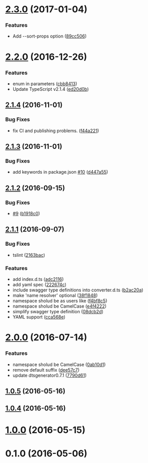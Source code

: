 <a name="2.3.0"></a>
# [2.3.0](https://github.com/mstssk/sw2dts/compare/v2.2.0...v2.3.0) (2017-01-04)


### Features

* Add --sort-props option ([89cc506](https://github.com/mstssk/sw2dts/commit/89cc506))



<a name="2.2.0"></a>
# [2.2.0](https://github.com/mstssk/sw2dts/compare/v2.1.4...v2.2.0) (2016-12-26)


### Features

* enum in parameters ([cbb8413](https://github.com/mstssk/sw2dts/commit/cbb8413))
* Update TypeScript v2.1.4 ([ed20d0b](https://github.com/mstssk/sw2dts/commit/ed20d0b))



<a name="2.1.4"></a>
## [2.1.4](https://github.com/mstssk/sw2dts/compare/v2.1.3...v2.1.4) (2016-11-01)


### Bug Fixes

* fix CI and publishing problems. ([f44a221](https://github.com/mstssk/sw2dts/commit/f44a221))



<a name="2.1.3"></a>
## [2.1.3](https://github.com/mstssk/sw2dts/compare/v2.1.2...v2.1.3) (2016-11-01)


### Bug Fixes

* add keywords in package.json [#10](https://github.com/mstssk/sw2dts/issues/10) ([d447a55](https://github.com/mstssk/sw2dts/commit/d447a55))



<a name="2.1.2"></a>
## [2.1.2](https://github.com/mstssk/sw2dts/compare/v2.1.1...v2.1.2) (2016-09-15)


### Bug Fixes

* [#9](https://github.com/mstssk/sw2dts/issues/9) ([b1918c0](https://github.com/mstssk/sw2dts/commit/b1918c0))



<a name="2.1.1"></a>
## [2.1.1](https://github.com/mstssk/sw2dts/compare/v2.0.0...v2.1.1) (2016-09-07)


### Bug Fixes

* tslint ([2163bac](https://github.com/mstssk/sw2dts/commit/2163bac))


### Features

* add index.d.ts ([adc2116](https://github.com/mstssk/sw2dts/commit/adc2116))
* add yaml spec ([222674c](https://github.com/mstssk/sw2dts/commit/222674c))
* include swagger type definitions into converter.d.ts ([b2ac20a](https://github.com/mstssk/sw2dts/commit/b2ac20a))
* make 'name resolver' optional ([38f1848](https://github.com/mstssk/sw2dts/commit/38f1848))
* namespace sholud be as users like ([f4bf8c5](https://github.com/mstssk/sw2dts/commit/f4bf8c5))
* namespace sholud be CamelCase ([e4f4222](https://github.com/mstssk/sw2dts/commit/e4f4222))
* simplify swagger type definition ([08dcb2d](https://github.com/mstssk/sw2dts/commit/08dcb2d))
* YAML support ([cca568e](https://github.com/mstssk/sw2dts/commit/cca568e))



<a name="2.0.0"></a>
# [2.0.0](https://github.com/mstssk/sw2dts/compare/v1.0.5...v2.0.0) (2016-07-14)


### Features

* namespace sholud be CamelCase ([0ab10d1](https://github.com/mstssk/sw2dts/commit/0ab10d1))
* remove default suffix ([dee57c7](https://github.com/mstssk/sw2dts/commit/dee57c7))
* update dtsgenerator0.7.1 ([7790d61](https://github.com/mstssk/sw2dts/commit/7790d61))



<a name="1.0.5"></a>
## [1.0.5](https://github.com/mstssk/sw2dts/compare/v1.0.4...v1.0.5) (2016-05-16)



<a name="1.0.4"></a>
## [1.0.4](https://github.com/mstssk/sw2dts/compare/v1.0.0...v1.0.4) (2016-05-16)



<a name="1.0.0"></a>
# [1.0.0](https://github.com/mstssk/sw2dts/compare/v0.1.0...v1.0.0) (2016-05-15)



<a name="0.1.0"></a>
# 0.1.0 (2016-05-06)



